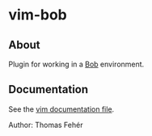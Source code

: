 vim-bob
=======

About
-----

Plugin for working in a [Bob](https://github.com/BobBuildTool/bob) environment.

Documentation
-------------

See the [vim documentation file](doc/vim-bob.txt).

Author: Thomas Fehér
